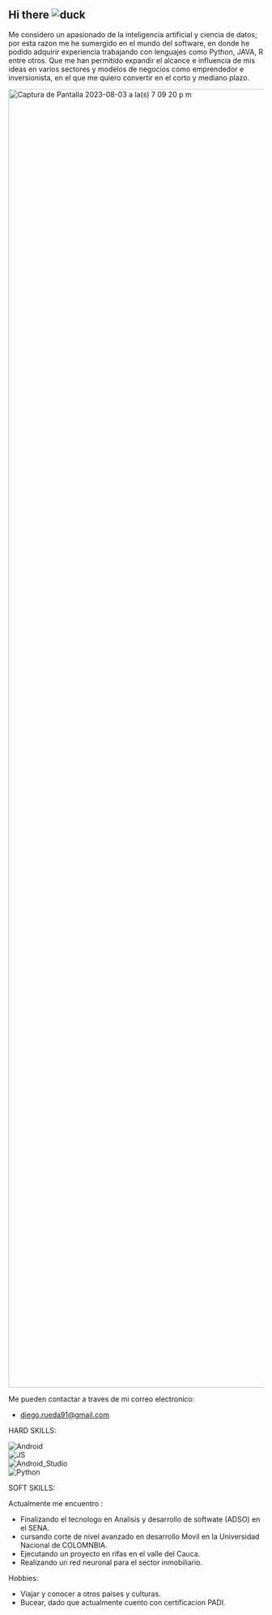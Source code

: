 ## Hi there ![duck](https://github.com/P4TO91/P4TO91/assets/93457382/606300a6-afec-4cbe-b720-3656582f2095)

Me considero un apasionado de la inteligencia artificial y ciencia de datos; por esta razon me he sumergido en el mundo del software, en donde he podido adquirir experiencia trabajando con lenguajes como Python, JAVA, R entre otros. Que me han permitido expandir el alcance e influencia de mis ideas en varios sectores y modelos de negocios como emprendedor e inversionista, en el que me quiero convertir en el corto y mediano plazo.

<img width="2560" alt="Captura de Pantalla 2023-08-03 a la(s) 7 09 20 p m" src="https://github.com/P4TO91/P4TO91/assets/93457382/3db97022-8c87-4955-9bc9-f2a024b8c1f0">



Me pueden contactar a traves de mi correo electronico:

- diego.rueda91@gmail.com

HARD SKILLS:

![Android](https://img.shields.io/badge/Android-3DDC84?style=for-the-badge&logo=android&logoColor=white&labelColor=101010)</br>
![JS](https://img.shields.io/badge/TypeScript-3178C6?style=flat&logo=typescript&logoColor=white)</br>
![Android_Studio](https://img.shields.io/badge/Android_Studio-3DDC84?style=for-the-badge&logo=android-studio&logoColor=white&labelColor=101010)</br>
![Python](https://img.shields.io/badge/Python-3776AB?style=flat&logo=python&logoColor=white)</br>

SOFT SKILLS:

Actualmente me encuentro :

- Finalizando el tecnologo en Analisis y desarrollo de softwate (ADSO) en el SENA.
- cursando corte de nivel avanzado en desarrollo Movil en la Universidad Nacional de COLOMNBIA.
- Ejecutando un proyecto en rifas en el valle del Cauca.
- Realizando un red neuronal para el sector inmobiliario.

Hobbies:
- Viajar y conocer a otros paises y culturas.
- Bucear, dado que actualmente cuento con certificacion PADI.
